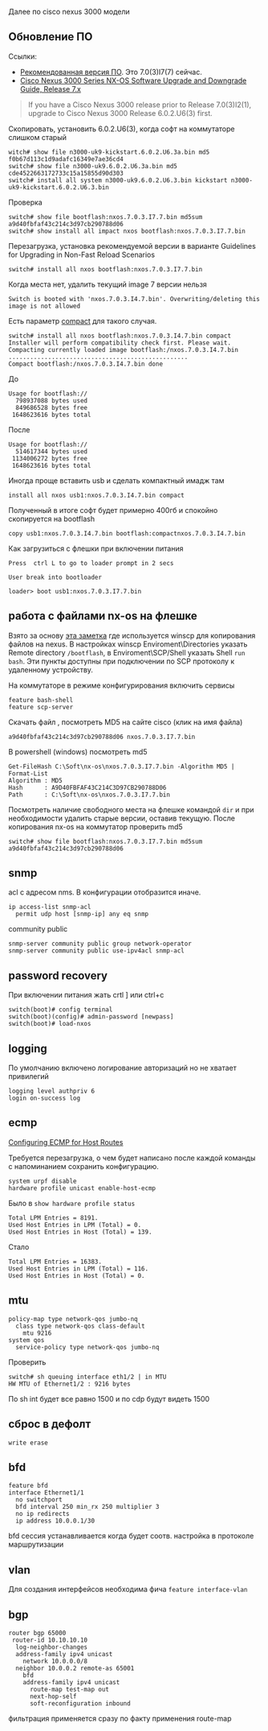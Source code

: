 Далее по cisco nexus 3000 модели

## Обновление ПО

Ссылки:

* [Рекомендованная версия ПО](https://www.cisco.com/c/en/us/td/docs/switches/datacenter/nexus3000/sw/recommended_release/b_Minimum_and_Recommended_Cisco_NX-OS_Releases_for_Cisco_Nexus_3000_Series_Switches.html). Это 7.0(3)I7(7) сейчас.
* [Cisco Nexus 3000 Series NX-OS Software Upgrade and Downgrade Guide, Release 7.x](https://www.cisco.com/c/en/us/td/docs/switches/datacenter/nexus3000/sw/upgrade/7_x/b_Cisco_Nexus_3000_Series_NX_OS_Software_Upgrade_and_Downgrade_Release_7_x/b_Cisco_Nexus_3000_Series_NX_OS_Software_Upgrade_and_Downgrade_Release_7_x_newGuide_chapter_01.html)

> If you have a Cisco Nexus 3000 release prior to Release 7.0(3)I2(1), upgrade to Cisco Nexus 3000 Release 6.0.2.U6(3) first. 

Скопировать, установить 6.0.2.U6(3), когда софт на коммутаторе слишком старый
```text
witch# show file n3000-uk9-kickstart.6.0.2.U6.3a.bin md5
f0b67d113c1d9adafc16349e7ae36cd4
switch# show file n3000-uk9.6.0.2.U6.3a.bin md5
cde4522663172733c15a15855d90d303
switch# install all system n3000-uk9.6.0.2.U6.3.bin kickstart n3000-uk9-kickstart.6.0.2.U6.3.bin
```
Проверка
```text
switch# show file bootflash:nxos.7.0.3.I7.7.bin md5sum
a9d40fbfaf43c214c3d97cb290788d06
switch# show install all impact nxos bootflash:nxos.7.0.3.I7.7.bin
```
Перезагрузка, установка рекомендуемой версии в варианте Guidelines for Upgrading in Non-Fast Reload Scenarios
```text
switch# install all nxos bootflash:nxos.7.0.3.I7.7.bin
```

Когда места нет, удалить текущий image 7 версии нельзя
```text
Switch is booted with 'nxos.7.0.3.I4.7.bin'. Overwriting/deleting this image is not allowed
``` 
Есть параметр [compact](https://www.cisco.com/c/en/us/support/docs/switches/nexus-3000-series-switches/215781-nexus-3000-3100-and-3500-nx-os-compact.html) для такого случая.
```text
switch# install all nxos bootflash:nxos.7.0.3.I4.7.bin compact
Installer will perform compatibility check first. Please wait.
Compacting currently loaded image bootflash:/nxos.7.0.3.I4.7.bin
..................................................
Compact bootflash:/nxos.7.0.3.I4.7.bin done
```
До
```text
Usage for bootflash://
  798937088 bytes used
  849686528 bytes free
 1648623616 bytes total
```
После
```text
Usage for bootflash://
  514617344 bytes used
 1134006272 bytes free
 1648623616 bytes total

```

Иногда проще вставить usb и сделать компактный имадж там
```text
install all nxos usb1:nxos.7.0.3.I4.7.bin compact
```
Полученный в итоге софт будет примерно 400гб и спокойно скопируется на bootflash
```text
copy usb1:nxos.7.0.3.I4.7.bin bootflash:compactnxos.7.0.3.I4.7.bin
```
Как загрузиться с флешки при включении питания
```text
Press  ctrl L to go to loader prompt in 2 secs

User break into bootloader

loader> boot usb1:nxos.7.0.3.I7.7.bin
```

## работа с файлами nx-os на флешке

Взято за основу [эта заметка](https://community.cisco.com/t5/data-center-documents/getting-winscp-on-n9k-to-work-settings-config-required/ta-p/3818490)
где используется winscp для копирования файлов на nexus. В настройках winscp Enviroment\Directories указать Remote directory `/bootflash`,
в Enviroment\SCP/Shell указать Shell `run bash`. Эти пункты доступны при подключении по SCP протоколу к удаленному устройству.

На коммутаторе в режиме конфигурирования включить сервисы
```text
feature bash-shell
feature sсp-server
```

Скачать файл , посмотреть MD5 на сайте cisco (клик на имя файла)
```text
a9d40fbfaf43c214c3d97cb290788d06 nxos.7.0.3.I7.7.bin
```

В powershell (windows) посмотреть md5
```text
Get-FileHash C:\Soft\nx-os\nxos.7.0.3.I7.7.bin -Algorithm MD5 | Format-List
Algorithm : MD5
Hash      : A9D40FBFAF43C214C3D97CB290788D06
Path      : C:\Soft\nx-os\nxos.7.0.3.I7.7.bin
```
Посмотреть наличие свободного места на флешке командой `dir` и при необходимости удалить старые версии, оставив текущую.
После копирования nx-os на коммутатор проверить md5
```text
switch# show file bootflash:nxos.7.0.3.I7.7.bin md5sum
a9d40fbfaf43c214c3d97cb290788d06
```

## snmp

acl с адресом nms. В конфигурации отобразится иначе.
```
ip access-list snmp-acl
  permit udp host [snmp-ip] any eq snmp
```
community public
```
snmp-server community public group network-operator
snmp-server community public use-ipv4acl snmp-acl
```

## password recovery

При включении питания жать crtl ] или ctrl+c
```text
switch(boot)# config terminal
switch(boot)(config)# admin-password [newpass]
switch(boot)# load-nxos
```

## logging

По умолчанию включено логирование авторизаций но не хватает привилегий
```text
logging level authpriv 6
login on-success log
```


## ecmp

[Configuring ECMP for Host Routes](https://www.cisco.com/c/en/us/td/docs/switches/datacenter/nexus3000/sw/unicast/7x/b_Cisco_Nexus_3000_Series_NX-OS_Unicast_Routing_Configuration_Guide_Release_7_x/b_Cisco_Nexus_3000_Series_NX-OS_Unicast_Routing_Configuration_Guide_Release_7_x_chapter_01101.html)

Требуется перезагрузка, о чем будет написано после каждой команды с напоминанием сохранить конфигурацию.
```text
system urpf disable
hardware profile unicast enable-host-ecmp
```
Было в `show hardware profile status`
```text
Total LPM Entries = 8191.
Used Host Entries in LPM (Total) = 0.
Used Host Entries in Host (Total) = 139.
```
Стало
```text
Total LPM Entries = 16383.
Used Host Entries in LPM (Total) = 116.
Used Host Entries in Host (Total) = 0.
```

## mtu

```text
policy-map type network-qos jumbo-nq
  class type network-qos class-default
    mtu 9216
system qos
  service-policy type network-qos jumbo-nq
```

Проверить
```text
switch# sh queuing interface eth1/2 | in MTU
HW MTU of Ethernet1/2 : 9216 bytes
```
По sh int будет все равно 1500 и по cdp будут видеть 1500

## сброс в дефолт

```text
write erase
```

## bfd

```text
feature bfd
interface Ethernet1/1
  no switchport
  bfd interval 250 min_rx 250 multiplier 3
  no ip redirects
  ip address 10.0.0.1/30
```
bfd сессия устанавливается когда будет соотв. настройка в протоколе маршрутизации

## vlan

Для создания интерфейсов необходима фича `feature interface-vlan`

## bgp

```text
router bgp 65000
 router-id 10.10.10.10
  log-neighbor-changes
  address-family ipv4 unicast
    network 10.0.0.0/8
  neighbor 10.0.0.2 remote-as 65001
    bfd
    address-family ipv4 unicast
      route-map test-map out
	  next-hop-self
      soft-reconfiguration inbound
```
фильтрация применяется сразу по факту применения route-map
